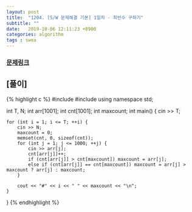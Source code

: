 ```yaml
---
layout: post
title:  "1204. [S/W 문제해결 기본] 1일차 - 최빈수 구하기"
subtitle: ""
date:   2019-10-06 12:11:23 +0900
categories: algorithm
tags : swea
---
```

### [문제링크]({{"https://swexpertacademy.com/main/code/problem/problemDetail.do?contestProbId=AV13zo1KAAACFAYh"}})

## [풀이]

{% highlight c %}
#include <iostream>
#include <cstring>
using namespace std;

int T, N;
int arr[1001];
int cnt[1001];
int maxcount;
int main() {
	cin >> T;

	for (int i = 1; i <= T; ++i) {
		cin >> N;
		maxcount = 0;
		memset(cnt, 0, sizeof(cnt));
		for (int j = 1; j <= 1000; ++j) {
			cin >> arr[j];
			cnt[arr[j]]++;
			if (cnt[arr[j]] > cnt[maxcount]) maxcount = arr[j];
			else if (cnt[arr[j]] == cnt[maxcount]) maxcount = arr[j] > maxcount ? arr[j] : maxcount;
		}

		cout << "#" << i << " " << maxcount << "\n";
	}

}
{% endhighlight %}